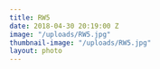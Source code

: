 ```yaml
---
title: RW5
date: 2018-04-30 20:19:00 Z
image: "/uploads/RW5.jpg"
thumbnail-image: "/uploads/RW5.jpg"
layout: photo
---
```


